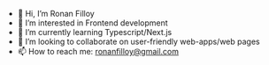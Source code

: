 - 👋 Hi, I’m Ronan Filloy
- 👀 I’m interested in Frontend development
- 🌱 I’m currently learning Typescript/Next.js 
- 💞️ I’m looking to collaborate on user-friendly web-apps/web pages
- 📫 How to reach me: ronanfilloy@gmail.com

<!---
RonanFilloy/RonanFilloy is a ✨ special ✨ repository because its `README.md` (this file) appears on your GitHub profile.
You can click the Preview link to take a look at your changes.
--->
